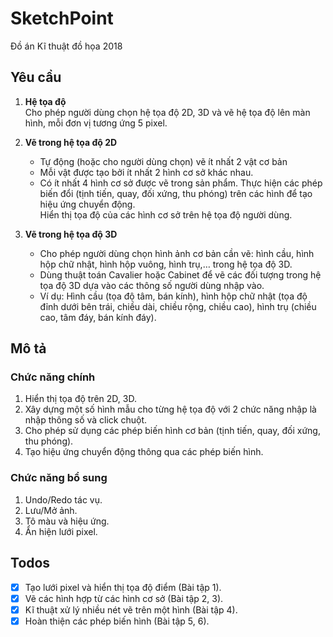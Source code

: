 # SketchPoint
Đồ án Kĩ thuật đồ họa 2018

## Yêu cầu
1. **Hệ tọa độ**</br>
Cho phép người dùng chọn hệ tọa độ 2D, 3D và vẽ hệ tọa độ lên màn hình, mỗi đơn vị tương ứng 5 pixel.

2. **Vẽ trong hệ tọa độ 2D**
   - Tự động (hoặc cho người dùng chọn)  vẽ ít nhất 2 vật cơ bản
   - Mỗi vật được tạo bởi ít nhất 2 hình cơ sở khác nhau.
   - Có ít nhất 4 hình cơ sở được vẽ trong sản phẩm.
   Thực hiện các phép biến đổi (tịnh tiến, quay, đối xứng, thu phóng) trên các hình để tạo hiệu ứng chuyển động.  
   Hiển thị tọa độ của các hình cơ sở trên hệ tọa độ người dùng.
  
3. **Vẽ trong hệ tọa độ 3D**</br>
   - Cho phép người dùng chọn hình ảnh cơ bản cần vẽ: hình cầu, hình hộp chữ nhật, hình hộp vuông, hình trụ,… trong hệ tọa độ 3D.  
   - Dùng thuật toán Cavalier hoặc Cabinet để vẽ các đối tượng trong hệ tọa độ 3D dựa vào các thông số người dùng nhập vào.
   - Ví dụ: Hình cầu (tọa độ tâm, bán kính), hình hộp chữ nhật (tọa độ đỉnh dưới bên trái, chiều dài, chiều rộng, chiều cao), hình trụ (chiều cao, tâm đáy, bán kính đáy).

## Mô tả
### Chức năng chính
<ol>
<li>Hiển thị tọa độ trên 2D, 3D.</li>
<li>Xây dựng một số hình mẫu cho từng hệ tọa độ với 2 chức năng nhập là nhập thông số và click chuột.</li>
<li>Cho phép sử dụng các phép biến hình cơ bản (tịnh tiến, quay, đối xứng, thu phóng).</li>
<li>Tạo hiệu ứng chuyển động thông qua các phép biến hình.</li>
</ol>

### Chức năng bổ sung
<ol>
<li>Undo/Redo tác vụ.</li>
<li>Lưu/Mở ảnh.</li>
<li>Tô màu và hiệu ứng.</li>
<li>Ẩn hiện lưới pixel.</li>
</ol>

## Todos
- [x] Tạo lưới pixel và hiển thị tọa độ điểm (Bài tập 1).
- [x] Vẽ các hình hợp từ các hình cơ sở (Bài tập 2, 3).
- [x] Kĩ thuật xử lý nhiều nét vẽ trên một hình (Bài tập 4).
- [x] Hoàn thiện các phép biến hình (Bài tập 5, 6).
